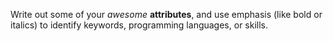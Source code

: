 Write out some of your _awesome_ **attributes**, and use emphasis (like bold or italics) to identify keywords, programming languages, or skills. 
